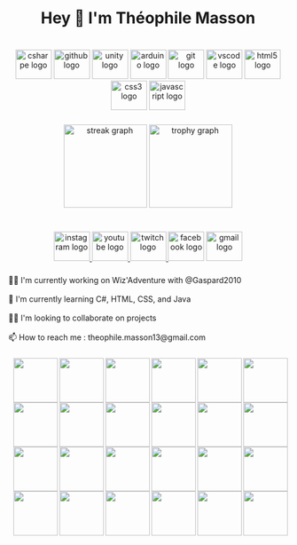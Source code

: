 <h1 align="center">Hey 👋 I'm Théophile Masson</h1>

###

<br clear="both">

<div align="center">
  <img src="https://cdn.jsdelivr.net/gh/devicons/devicon/icons/csharp/csharp-original.svg"  width="65" height="53" alt="csharpe logo" />
  
  <img src="https://cdn.jsdelivr.net/gh/devicons/devicon/icons/github/github-original.svg" width="65" height="53" alt="github logo"  />
  
  <img src="https://cdn.jsdelivr.net/gh/devicons/devicon/icons/unity/unity-original.svg" width="65" height="53" alt="unity logo"  />
  
  <img src="https://cdn.jsdelivr.net/gh/devicons/devicon/icons/arduino/arduino-original.svg" width="65" height="53" alt="arduino logo"  />
  
  <img src="https://cdn.jsdelivr.net/gh/devicons/devicon/icons/git/git-original.svg" width="65" height="53" alt="git logo"  />
  
  <img src="https://cdn.jsdelivr.net/gh/devicons/devicon/icons/vscode/vscode-original.svg" width="65" height="53" alt="vscode logo"  />
  
  <img src="https://cdn.jsdelivr.net/gh/devicons/devicon/icons/html5/html5-original.svg" width="65" height="53" alt="html5 logo"  />
  
  <img src="https://cdn.jsdelivr.net/gh/devicons/devicon/icons/css3/css3-original.svg" width="65" height="53" alt="css3 logo"  />
  
  <img src="https://cdn.jsdelivr.net/gh/devicons/devicon/icons/javascript/javascript-original.svg" width="65" height="53" alt="javascript logo"  />
</div>

###

<div align="center">
  <img src="https://streak-stats.demolab.com?user=theophileeeeeee&locale=en&mode=daily&theme=dracula&hide_border=false&border_radius=5&order=3" height="150" alt="streak graph"  />
  <img src="https://github-profile-trophy.vercel.app?username=theophileeeeeee&theme=dracula&column=-1&row=1&margin-w=8&margin-h=8&no-bg=false&no-frame=false&order=4" height="150" alt="trophy graph"  />
</div>

###

<br clear="both">

<div align="center">
  <a href="https://www.instagram.com/theophile_msn/" target="_blank">
    <img src="https://raw.githubusercontent.com/maurodesouza/profile-readme-generator/master/src/assets/icons/social/instagram/default.svg" width="65" height="53" alt="instagram logo"  />
  </a>
  <a href="https://www.youtube.com/@TheophileMasson" target="_blank">
    <img src="https://raw.githubusercontent.com/maurodesouza/profile-readme-generator/master/src/assets/icons/social/youtube/default.svg" width="65" height="53" alt="youtube logo"  />
  </a>
  <a href="https://www.twitch.tv/theophilemasson1028" target="_blank">
    <img src="https://raw.githubusercontent.com/maurodesouza/profile-readme-generator/master/src/assets/icons/social/twitch/default.svg" width="65" height="53" alt="twitch logo"  />
  </a>
  <img src="https://raw.githubusercontent.com/maurodesouza/profile-readme-generator/master/src/assets/icons/social/facebook/default.svg" width="65" height="53" alt="facebook logo"  />
  <a href="theophile.masson13@gmail.com" target="_blank">
    <img src="https://raw.githubusercontent.com/maurodesouza/profile-readme-generator/master/src/assets/icons/social/gmail/default.svg" width="65" height="53" alt="gmail logo"  />
  </a>
</div>

###

<p align="left">👩‍💻 I'm currently working on Wiz'Adventure with @Gaspard2010<br><br>🧠 I'm currently learning C#, HTML, CSS, and Java<br><br>👯‍♀️ I'm looking to collaborate on projects<br><br>📫 How to reach me : theophile.masson13@gmail.com</p>


###

<img src="https://media1.tenor.com/m/RCrlNZA5M28AAAAd/pedro-racoon.gif" align="right" width="80" style="max-width: 100%;" />


###
<img src="https://media1.tenor.com/m/RCrlNZA5M28AAAAd/pedro-racoon.gif" align="right" width="80" style="max-width: 100%;" />


###
<img src="https://media1.tenor.com/m/RCrlNZA5M28AAAAd/pedro-racoon.gif" align="right" width="80" style="max-width: 100%;" />


###
<img src="https://media1.tenor.com/m/RCrlNZA5M28AAAAd/pedro-racoon.gif" align="right" width="80" style="max-width: 100%;" />


###
<img src="https://media1.tenor.com/m/RCrlNZA5M28AAAAd/pedro-racoon.gif" align="right" width="80" style="max-width: 100%;" />


###
<img src="https://media1.tenor.com/m/RCrlNZA5M28AAAAd/pedro-racoon.gif" align="right" width="80" style="max-width: 100%;" />


###
<img src="https://media1.tenor.com/m/RCrlNZA5M28AAAAd/pedro-racoon.gif" align="right" width="80" style="max-width: 100%;" />


###
<img src="https://media1.tenor.com/m/RCrlNZA5M28AAAAd/pedro-racoon.gif" align="right" width="80" style="max-width: 100%;" />


###
<img src="https://media1.tenor.com/m/RCrlNZA5M28AAAAd/pedro-racoon.gif" align="right" width="80" style="max-width: 100%;" />


###
<img src="https://media1.tenor.com/m/RCrlNZA5M28AAAAd/pedro-racoon.gif" align="right" width="80" style="max-width: 100%;" />


###
<img src="https://media1.tenor.com/m/RCrlNZA5M28AAAAd/pedro-racoon.gif" align="right" width="80" style="max-width: 100%;" />


###
<img src="https://media1.tenor.com/m/RCrlNZA5M28AAAAd/pedro-racoon.gif" align="right" width="80" style="max-width: 100%;" />


###
<img src="https://media1.tenor.com/m/RCrlNZA5M28AAAAd/pedro-racoon.gif" align="right" width="80" style="max-width: 100%;" />


###
<img src="https://media1.tenor.com/m/RCrlNZA5M28AAAAd/pedro-racoon.gif" align="right" width="80" style="max-width: 100%;" />


###
<img src="https://media1.tenor.com/m/RCrlNZA5M28AAAAd/pedro-racoon.gif" align="right" width="80" style="max-width: 100%;" />


###
<img src="https://media1.tenor.com/m/RCrlNZA5M28AAAAd/pedro-racoon.gif" align="right" width="80" style="max-width: 100%;" />


###
<img src="https://media1.tenor.com/m/RCrlNZA5M28AAAAd/pedro-racoon.gif" align="right" width="80" style="max-width: 100%;" />


###
<img src="https://media1.tenor.com/m/RCrlNZA5M28AAAAd/pedro-racoon.gif" align="right" width="80" style="max-width: 100%;" />


###
<img src="https://media1.tenor.com/m/RCrlNZA5M28AAAAd/pedro-racoon.gif" align="right" width="80" style="max-width: 100%;" />


###
<img src="https://media1.tenor.com/m/RCrlNZA5M28AAAAd/pedro-racoon.gif" align="right" width="80" style="max-width: 100%;" />


###
<img src="https://media1.tenor.com/m/RCrlNZA5M28AAAAd/pedro-racoon.gif" align="right" width="80" style="max-width: 100%;" />


###
<img src="https://media1.tenor.com/m/RCrlNZA5M28AAAAd/pedro-racoon.gif" align="right" width="80" style="max-width: 100%;" />


###
<img src="https://media1.tenor.com/m/RCrlNZA5M28AAAAd/pedro-racoon.gif" align="right" width="80" style="max-width: 100%;" />


###
<img src="https://media1.tenor.com/m/RCrlNZA5M28AAAAd/pedro-racoon.gif" align="right" width="80" style="max-width: 100%;" />


###
